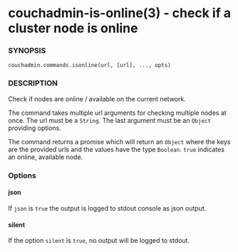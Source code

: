 couchadmin-is-online(3) - check if a cluster node is online
===========================================================

### SYNOPSIS

    couchadmin.commands.isonline(url, [url], ..., opts)


### DESCRIPTION

Check if nodes are online / available on the current network.

The command takes multiple url arguments for checking multiple nodes
at once. The url must be a `String`. The last argument must be an
`Object` providing options.

The command returns a promise which will return an `Object` where the
keys are the provided urls and the values have the type `Boolean`.
`true` indicates an online, available node.

### Options

#### json

If `json` is `true` the output is logged to stdout console as json
output.

#### silent

If the option `silent` is `true`, no output will be logged to stdout.
